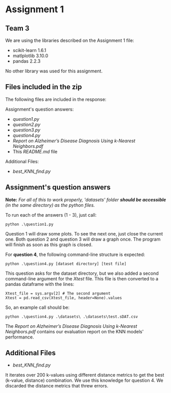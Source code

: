 # Assignment 1

## Team 3

We are using the libraries described on the Assignment 1 file:
* scikit-learn 1.6.1
* matlplotlib 3.10.0
* pandas 2.2.3

No other library was used for this assignment.

## Files included in the zip
The following files are included in the response:

Assignment's question answers:
* *question1.py*
* *question2.py*
* *question3.py*
* *question4.py*
* *Report on Alzheimer’s Disease Diagnosis Using k-Nearest Neighbors.pdf*
* This *README.md* file

Additional Files:
* *best_KNN_find.py*

## Assignment's question answers

**Note:** *For all of this to work properly, 'datasets' folder **should be accessible** (in the same directory) as the python files.*

To run each of the answers (1 - 3), just call:
```
python .\question1.py
```

Question 1 will draw some plots. To see the next one, just close the current one.
Both question 2 and question 3 will draw a graph once. The program will finish as soon as this graph is closed.

For **question 4**, the following command-line structure is expected:
```
python .\question4.py [dataset directory] [test file]
```
This question asks for the dataset directory, but we also added a second command-line argument for the *Xtest* file. This file is then converted to a pandas dataframe with the lines:
```
Xtest_file = sys.argv[2] # The second argument
Xtest = pd.read_csv(Xtest_file, header=None).values
```
So, an example call should be:
```
python .\question4.py .\datasets\ .\datasets\test.sDAT.csv
```

The *Report on Alzheimer’s Disease Diagnosis Using k-Nearest Neighbors.pdf* contains our evaluation report on the KNN models' performance. 

## Additional Files
* *best_KNN_find.py*

It iterates over 200 k-values using different distance metrics to get the best (k-value, distance) combination. We use this knowledge for question 4.
We discarded the distance metrics that threw errors.